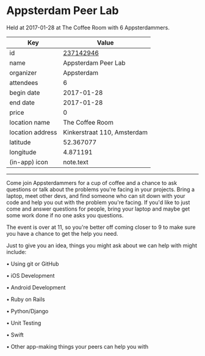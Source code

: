 # Appsterdam Peer Lab
Held at 2017-01-28 at The Coffee Room with 6 Appsterdammers.
        
|Key|Value
|---|---|
|id|[237142946](https://www.meetup.com/appsterdam/events/237142946/)|
|name|Appsterdam Peer Lab|
|organizer|Appsterdam|
|attendees|6|
|begin date|2017-01-28|
|end date|2017-01-28|
|price|0|
|location name|The Coffee Room|
|location address|Kinkerstraat 110, Amsterdam|
|latitude|52.367077|
|longitude|4.871191|
|(in-app) icon|note.text|

---

Come join Appsterdammers for a cup of coffee and a chance to ask questions or talk about the problems you're facing in your projects. Bring a laptop, meet other devs, and find someone who can sit down with your code and help you out with the problem you're facing. If you'd like to just come and answer questions for people, bring your laptop and maybe get some work done if no one asks you questions.

The event is over at 11, so you're better off coming closer to 9 to make sure you have a chance to get the help you need.

Just to give you an idea, things you might ask about we can help with might include:

• Using git or GitHub

• iOS Development

• Android Development

• Ruby on Rails

• Python/Django

• Unit Testing

• Swift

• Other app-making things your peers can help you with



